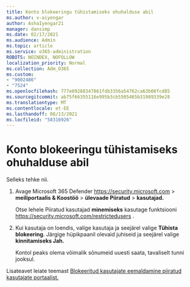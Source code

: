```yaml
---
title: Konto blokeeringu tühistamiseks ohuhalduse abil
ms.author: v-aiyengar
author: AshaIyengar21
manager: dansimp
ms.date: 02/17/2021
ms.audience: Admin
ms.topic: article
ms.service: o365-administration
ROBOTS: NOINDEX, NOFOLLOW
localization_priority: Normal
ms.collection: Adm_O365
ms.custom:
- "9002486"
- "7524"
ms.openlocfilehash: 777e09288347861fdb3356a54762ca63b08fcd85
ms.sourcegitcommit: ab75f66355116e995b3cb5505465b31989339e28
ms.translationtype: MT
ms.contentlocale: et-EE
ms.lasthandoff: 08/13/2021
ms.locfileid: "58316926"
---
```

# <a name="unblock-an-account-by-using-threat-management"></a>Konto blokeeringu tühistamiseks ohuhalduse abil

Selleks tehke nii.

1. Avage Microsoft 365 Defender <https://security.microsoft.com> \> **meiliportaalis & Koostöö** \> **ülevaade Piiratud** \> **kasutajad.**

   Otse lehele Piiratud kasutajad **minemiseks** kasutage funktsiooni <https://security.microsoft.com/restrictedusers> .

2. Kui kasutaja on loendis, valige kasutaja ja seejärel valige **Tühista blokeering**. Järgige hüpikpaanil olevaid juhiseid ja seejärel valige **kinnitamiseks Jah.**

   Kontol peaks olema võimalik sõnumeid uuesti saata, tavaliselt tunni jooksul.

Lisateavet leiate teemast [Blokeeritud kasutajate eemaldamine piiratud kasutajate portaalist.](https://docs.microsoft.com/microsoft-365/security/office-365-security/removing-user-from-restricted-users-portal-after-spam)
